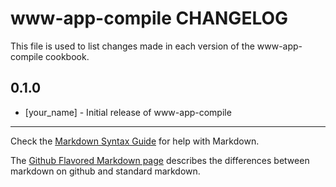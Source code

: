 www-app-compile CHANGELOG
=========================

This file is used to list changes made in each version of the www-app-compile cookbook.

0.1.0
-----
- [your_name] - Initial release of www-app-compile

- - -
Check the [Markdown Syntax Guide](http://daringfireball.net/projects/markdown/syntax) for help with Markdown.

The [Github Flavored Markdown page](http://github.github.com/github-flavored-markdown/) describes the differences between markdown on github and standard markdown.
